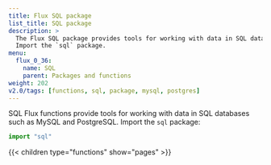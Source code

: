 ```yaml
---
title: Flux SQL package
list_title: SQL package
description: >
  The Flux SQL package provides tools for working with data in SQL databases such as MySQL and PostgreSQL.
  Import the `sql` package.
menu:
  flux_0_36:
    name: SQL
    parent: Packages and functions
weight: 202
v2.0/tags: [functions, sql, package, mysql, postgres]
---
```


SQL Flux functions provide tools for working with data in SQL databases such as MySQL and PostgreSQL.
Import the `sql` package:

```js
import "sql"
```

{{< children type="functions" show="pages" >}}
